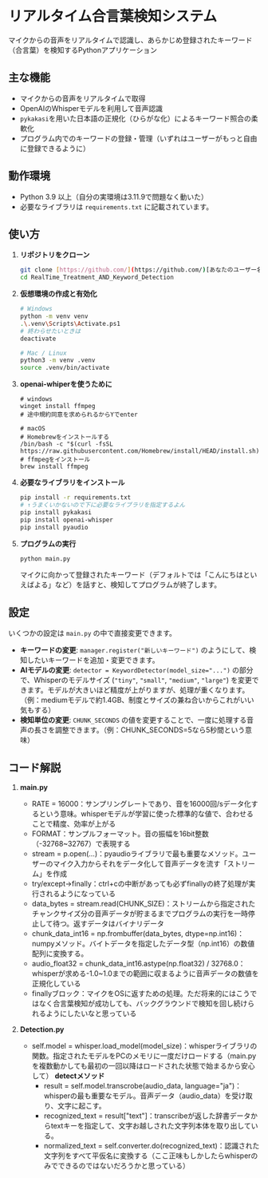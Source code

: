 # リアルタイム合言葉検知システム

マイクからの音声をリアルタイムで認識し、あらかじめ登録されたキーワード（合言葉）を検知するPythonアプリケーション

## 主な機能

* マイクからの音声をリアルタイムで取得
* OpenAIのWhisperモデルを利用して音声認識
* `pykakasi`を用いた日本語の正規化（ひらがな化）によるキーワード照合の柔軟化
* プログラム内でのキーワードの登録・管理（いずれはユーザーがもっと自由に登録できるように）

## 動作環境

* Python 3.9 以上（自分の実環境は3.11.9で問題なく動いた）
* 必要なライブラリは `requirements.txt` に記載されています。

## 使い方

1.  **リポジトリをクローン**
    ```bash
    git clone [https://github.com/](https://github.com/)[あなたのユーザー名]/RealTime_Treatment_AND_Keyword_Detection.git
    cd RealTime_Treatment_AND_Keyword_Detection
    ```

2.  **仮想環境の作成と有効化**
    ```bash
    # Windows
    python -m venv venv
    .\.venv\Scripts\Activate.ps1
    # 終わらせたいときは
    deactivate

    # Mac / Linux
    python3 -m venv .venv
    source .venv/bin/activate
    ```
    
3.  **openai-whiperを使うために**
    ```
    # windows
    winget install ffmpeg
    # 途中規約同意を求められるからYでenter

    # macOS
    # Homebrewをインストールする
    /bin/bash -c "$(curl -fsSL https://raw.githubusercontent.com/Homebrew/install/HEAD/install.sh)"
    # ffmpegをインストール
    brew install ffmpeg
    ```

4.  **必要なライブラリをインストール**
    ```bash
    pip install -r requirements.txt
    # ↑うまくいかないので下に必要なライブラリを指定するよん
    pip install pykakasi
    pip install openai-whisper
    pip install pyaudio

    ```

5.  **プログラムの実行**
    ```bash
    python main.py
    ```
    マイクに向かって登録されたキーワード（デフォルトでは「こんにちはといえばよる」など）を話すと、検知してプログラムが終了します。

## 設定

いくつかの設定は `main.py` の中で直接変更できます。

* **キーワードの変更**: `manager.register("新しいキーワード")` のようにして、検知したいキーワードを追加・変更できます。
* **AIモデルの変更**: `detector = KeywordDetector(model_size="...")` の部分で、Whisperのモデルサイズ (`"tiny"`, `"small"`, `"medium"`, `"large"`) を変更できます。モデルが大きいほど精度が上がりますが、処理が重くなります。（例：mediumモデルで約1.4GB、制度とサイズの兼ね合いからこれがいい気もする）
* **検知単位の変更**: `CHUNK_SECONDS` の値を変更することで、一度に処理する音声の長さを調整できます。（例：CHUNK_SECONDS=5なら5秒間という意味）

## コード解説  
1.  **main.py**
    * RATE = 16000：サンプリングレートであり、音を16000回/sデータ化するという意味。whisperモデルが学習に使った標準的な値で、合わせることで精度、効率が上がる
    * FORMAT：サンプルフォーマット。音の振幅を16bit整数（-32768~32767）で表現する
    * stream = p.open(...)：pyaudioライブラリで最も重要なメソッド。ユーザーのマイク入力からそれをデータ化して音声データを流す「ストリーム」を作成
    * try/except->finally：ctrl+cの中断があっても必ずfinallyの終了処理が実行されるようになっている
    * data_bytes = stream.read(CHUNK_SIZE)：ストリームから指定されたチャンクサイズ分の音声データが貯まるまでプログラムの実行を一時停止して待つ。返すデータはバイナリデータ
    * chunk_data_int16 = np.frombuffer(data_bytes, dtype=np.int16)：numpyメソッド。バイトデータを指定したデータ型（np.int16）の数値配列に変換する。
    * audio_float32 = chunk_data_int16.astype(np.float32) / 32768.0：whisperが求める-1.0~1.0までの範囲に収まるように音声データの数値を正規化している
    * finallyブロック：マイクをOSに返すための処理。ただ将来的にはこうではなく合言葉検知が成功しても、バックグラウンドで検知を回し続けられるようにしたいなと思っている

2.  **Detection.py**
    * self.model = whisper.load_model(model_size)：whisperライブラリの関数。指定されたモデルをPCのメモリに一度だけロードする（main.pyを複数動かしても最初の一回以降はロードされた状態で始まるから安心して）
        **detectメソッド**
        * result = self.model.transcrobe(audio_data, language="ja")：whisperの最も重要なモデル。音声データ（audio_data）を受け取り、文字に起こす。
        * recognized_text = result["text"]：transcribeが返した辞書データからtextキーを指定して、文字お越しされた文字列本体を取り出している。
        * normalized_text = self.converter.do(recognized_text)：認識された文字列をすべて平仮名に変換する（ここ正味もしかしたらwhisperのみでできるのではないだろうかと思っている）

